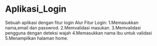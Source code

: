 # Aplikasi_Login
Sebuah aplikasi dengan fitur login
Alur Fitur Login:
1.Memasukkan nama,email dan passwrod.
2.Memvalidasi masukan.
3.Memvalidasi pengguna dengan deteksi wajah
4.Memasukkan nama ibu untuk validasi
5.Menampilkan halaman home.
